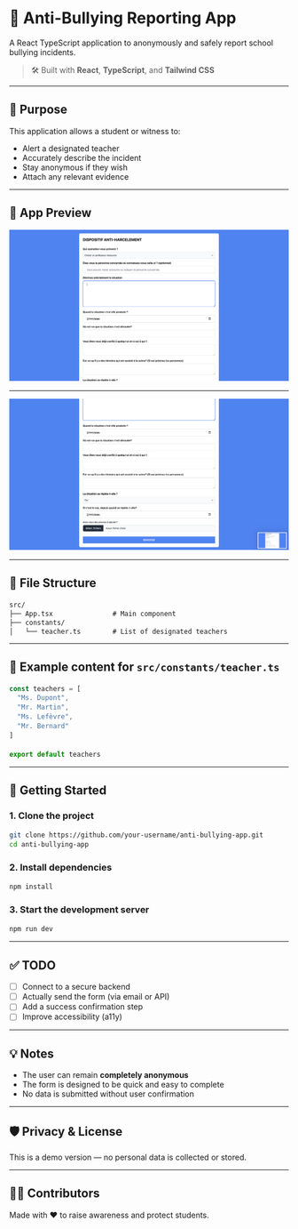 # 📘 Anti-Bullying Reporting App

A React TypeScript application to anonymously and safely report school bullying incidents.

> 🛠️ Built with **React**, **TypeScript**, and **Tailwind CSS**

---

## 🎯 Purpose

This application allows a student or witness to:
- Alert a designated teacher
- Accurately describe the incident
- Stay anonymous if they wish
- Attach any relevant evidence

---

## 📸 App Preview

![Screenshot teacher](./documentation/screen-1.png)

---

![Screenshot form](./documentation/screen-2.png)

---

## 🧩 File Structure

```
src/
├── App.tsx               # Main component
├── constants/
│   └── teacher.ts        # List of designated teachers
```

---

## 📄 Example content for `src/constants/teacher.ts`

```ts
const teachers = [
  "Ms. Dupont",
  "Mr. Martin",
  "Ms. Lefèvre",
  "Mr. Bernard"
]

export default teachers
```

---

## 🚀 Getting Started

### 1. Clone the project

```bash
git clone https://github.com/your-username/anti-bullying-app.git
cd anti-bullying-app
```

### 2. Install dependencies

```bash
npm install
```

### 3. Start the development server

```bash
npm run dev
```

---

## ✅ TODO

- [ ] Connect to a secure backend
- [ ] Actually send the form (via email or API)
- [ ] Add a success confirmation step
- [ ] Improve accessibility (a11y)

---

## 💡 Notes

- The user can remain **completely anonymous**
- The form is designed to be quick and easy to complete
- No data is submitted without user confirmation

---

## 🛡️ Privacy & License

This is a demo version — no personal data is collected or stored.

---

## 👩‍🏫 Contributors

Made with ❤️ to raise awareness and protect students.